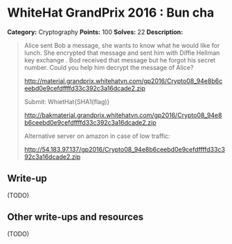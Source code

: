 # WhiteHat GrandPrix 2016 : Bun cha

**Category:** Cryptography
**Points:** 100
**Solves:** 22
**Description:**

> Alice sent Bob a message, she wants to know what he would like for lunch. She encrypted that message and sent him with Diffie Hellman key exchange . Bod received that message but he forgot his secret number. Could you help him decrypt the message of Alice?
> 
> http://material.grandprix.whitehatvn.com/gp2016/Crypto08_94e8b6ceebd0e9cefdffffd33c392c3a16dcade2.zip
> 
> Submit: WhietHat{SHA1(flag)}
> 
> http://bakmaterial.grandprix.whitehatvn.com/gp2016/Crypto08_94e8b6ceebd0e9cefdffffd33c392c3a16dcade2.zip
> 
> Alternative server on amazon in case of low traffic:
> 
> http://54.183.97.137/gp2016/Crypto08_94e8b6ceebd0e9cefdffffd33c392c3a16dcade2.zip

## Write-up

(TODO)

## Other write-ups and resources

(TODO)
